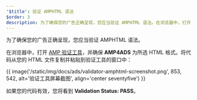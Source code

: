 ```yaml
---
'$title': 验证 AMPHTML 语法
$order: 3
description: 为了确保您的广告正确呈现，您应当验证 AMPHTML 语法。在浏览器中，打开 AMP 验证工具，并确保 AMP4ADS 为所选 HTML 格式。
---
```


为了确保您的广告正确呈现，您应当验证 AMPHTML 语法。

在浏览器中，打开 [AMP 验证工具](https://validator.ampproject.org/#htmlFormat=AMP4ADS)，并确保 **AMP4ADS** 为所选 HTML 格式。将代码从您的 HTML 文件复制并粘贴到验证工具的窗口中：

{{ image('/static/img/docs/ads/validator-amphtml-screenshot.png', 853, 542, alt='验证工具屏幕截图', align='center seventyfive') }}

如果您的代码有效，您将看到 **Validation Status: <span class="success-text">PASS</span>**。
